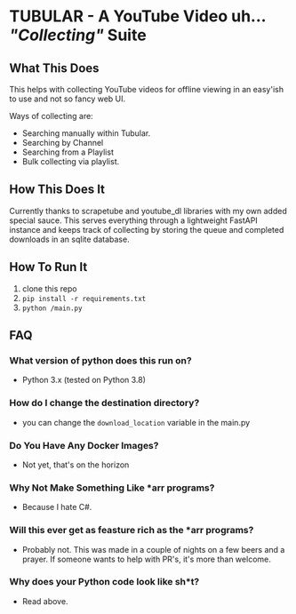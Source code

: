 # TUBULAR - A YouTube Video uh... *"Collecting"* Suite

## What This Does
This helps with collecting YouTube videos for offline viewing in an easy'ish to use and not so fancy web UI.

Ways of collecting are:
- Searching manually within Tubular.
- Searching by Channel
- Searching from a Playlist
- Bulk collecting via playlist.

## How This Does It
Currently thanks to scrapetube and youtube_dl libraries with my own added special sauce. This serves everything through a lightweight FastAPI instance and keeps track of collecting by storing the queue and completed downloads in an sqlite database.

## How To Run It
1. clone this repo
2. `pip install -r requirements.txt`
3. `python /main.py`

## FAQ
### What version of python does this run on?
- Python 3.x (tested on Python 3.8)

### How do I change the destination directory?
- you can change the `download_location` variable in the main.py

### Do You Have Any Docker Images?
- Not yet, that's on the horizon

### Why Not Make Something Like *arr programs?
- Because I hate C#.

### Will this ever get as feasture rich as the *arr programs?
- Probably not. This was made in a couple of nights on a few beers and a prayer. If someone wants to help with PR's, it's more than welcome.

### Why does your Python code look like sh*t?
- Read above. 